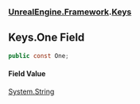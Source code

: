 ### [UnrealEngine.Framework](./UnrealEngine-Framework.md 'UnrealEngine.Framework').[Keys](./UnrealEngine-Framework-Keys.md 'UnrealEngine.Framework.Keys')
## Keys.One Field
  
```csharp
public const One;
```
#### Field Value
[System.String](https://docs.microsoft.com/en-us/dotnet/api/System.String 'System.String')  

